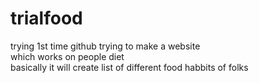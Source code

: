 # trialfood
trying 1st time github
trying to make a website <br> which works on people diet <br> basically it will create list of different food habbits of folks

